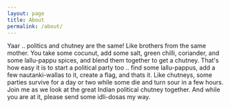 ```yaml
---
layout: page
title: About
permalink: /about/
---
```

 Yaar .. politics and chutney are the same! Like brothers from the same mother. You take some cocunut, add some salt, green chilli, coriander, and some lallu-pappu spices, and blend them together to get a chutney. That's how easy it is to start a political party too .. find some lallu-pappus, add a few nautanki-wallas to it, create a flag, and thats it. Like chutneys, some parties survive for a day or two while some die and turn sour in a few hours. Join me as we look at the great Indian political chutney together. And while you are at it, please send some idli-dosas my way.
